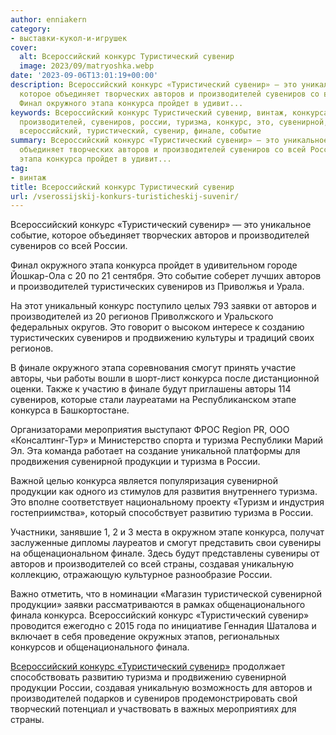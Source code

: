 ```yaml
---
author: enniakern
category:
- выставки-кукол-и-игрушек
cover:
  alt: Всероссийский конкурс Туристический сувенир
  image: 2023/09/matryoshka.webp
date: '2023-09-06T13:01:19+00:00'
description: Всероссийский конкурс «Туристический сувенир» — это уникальное событие,
  которое объединяет творческих авторов и производителей сувениров со всей России.
  Финал окружного этапа конкурса пройдет в удивит...
keywords: Всероссийский конкурс Туристический сувенир, винтаж, конкурса, авторов,
  производителей, сувениров, россии, туризма, конкурс, это, сувенирной, продукции,
  всероссийский, туристический, сувенир, финале, событие
summary: Всероссийский конкурс «Туристический сувенир» — это уникальное событие, которое
  объединяет творческих авторов и производителей сувениров со всей России. Финал окружного
  этапа конкурса пройдет в удивит...
tag:
- винтаж
title: Всероссийский конкурс Туристический сувенир
url: /vserossijskij-konkurs-turisticheskij-suvenir/
---
```


Всероссийский конкурс «Туристический сувенир» — это уникальное событие, которое объединяет творческих авторов и производителей сувениров со всей России.

Финал окружного этапа конкурса пройдет в удивительном городе Йошкар-Ола с 20 по 21 сентября. Это событие соберет лучших авторов и производителей туристических сувениров из Приволжья и Урала.

На этот уникальный конкурс поступило целых 793 заявки от авторов и производителей из 20 регионов Приволжского и Уральского федеральных округов. Это говорит о высоком интересе к созданию туристических сувениров и продвижению культуры и традиций своих регионов.

В финале окружного этапа соревнования смогут принять участие авторы, чьи работы вошли в шорт-лист конкурса после дистанционной оценки. Также к участию в финале будут приглашены авторы 114 сувениров, которые стали лауреатами на Республиканском этапе конкурса в Башкортостане.

Организаторами мероприятия выступают ФРОС Region PR, ООО «Консалтинг-Тур» и Министерство спорта и туризма Республики Марий Эл. Эта команда работает на создание уникальной платформы для продвижения сувенирной продукции и туризма в России.

Важной целью конкурса является популяризация сувенирной продукции как одного из стимулов для развития внутреннего туризма. Это вполне соответствует национальному проекту «Туризм и индустрия гостеприимства», который способствует развитию туризма в России.

Участники, занявшие 1, 2 и 3 места в окружном этапе конкурса, получат заслуженные дипломы лауреатов и смогут представить свои сувениры на общенациональном финале. Здесь будут представлены сувениры от авторов и производителей со всей страны, создавая уникальную коллекцию, отражающую культурное разнообразие России.

Важно отметить, что в номинации «Магазин туристической сувенирной продукции» заявки рассматриваются в рамках общенационального финала конкурса. Всероссийский конкурс «Туристический сувенир» проводится ежегодно с 2015 года по инициативе Геннадия Шаталова и включает в себя проведение окружных этапов, региональных конкурсов и общенационального финала.

[Всероссийский конкурс «Туристический сувенир»](https://russiasuvenir.ru/) продолжает способствовать развитию туризма и продвижению сувенирной продукции России, создавая уникальную возможность для авторов и производителей подарков и сувениров продемонстрировать свой творческий потенциал и участвовать в важных мероприятиях для страны.